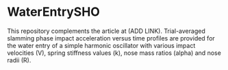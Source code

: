 # WaterEntrySHO

This repository complements the article at (ADD LINK). Trial-averaged slamming phase impact acceleration versus time profiles are provided for the water entry of a simple harmonic oscillator with various impact velocities (V), spring stiffness values (k), nose mass ratios (alpha) and nose radii (R). 
